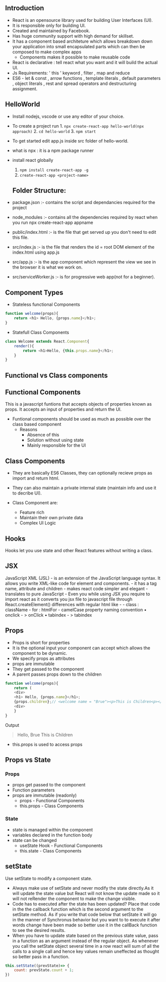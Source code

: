 ## Introduction
- React is an opensource library used for building User Interfaces (UI).
- It is responsible only for building UI.
- Created and maintained by Facebook.
- Has huge community support with high demand for skillset.
- It has a component based architeture which allows breakdown down your application into small encapsulated parts which can then be composed to make complex apps
	- Components makes it possible to make reusable code
- React is declarative : tell react what you want and it will build the actual UI.
- Js Requirements: ' this ' keyword , filter , map and reduce 
- ES6 - let & const , arrow functions , template literals , default parameters , object literals , rest and spread operators and destructuring assignment.

## HelloWorld
- Install nodejs, vscode or use any editor of your choice.

- To create a project run
	  1. `npx create-react-app hello-world(npx approach)`
	  2. `cd hello-world`
	  3. `npm start`
- To get started edit app.js inside src folder of hello-world.
- what is npx : it is a npm package runner
- install react globally
	1. `npm install create-react-app -g`
	2. `create-react-app <project-name>`
  
  ## Folder Structure:
- package.json :- contains the script and dependancies required for the project
- node_modules :- contains all the dependencies required by react when you run npx create-react-app appname
- public/index.html :- is the file that get served up you don't need to edit this file.
- src/index.js :- is the file that renders the id = root DOM element of the index.html using app.js
- src/app.js :- is the app component which represent the view we see in the browser it is what we work on.
- src/serviceWorker.js :- is for progressive web app(not for a beginner).

## Component Types

- Stateless functional Components

```Javascript
function welcome(props){
    return <h1> Hello, {props.name}</h1>;
}
```

- Statefull Class Components

```Javascript
class Welcome extends React.Component{
    render(){
        return <h1>Hello, {this.props.name}</h1>;
    }
}
```

## Functional vs Class components

## Functional Components
This is a javascript funtions that accepts objects of properties known as props. It accepts an input of properties and return the UI.

- Funtional components should be used as much as possible over the class based component
	- Reasons
		- Absence of this
		- Solution without using state
		- Mainly responsible for the UI

## Class Components
- They are basically ES6 Classes, they can optionally recieve props as import and return html.
- They can also maintain a private internal state (maintain info and use it to decribe UI).


- Class Component are:
	- Feature rich
	- Maintain their own private data
	- Complex UI Logic

## Hooks
Hooks let you use state and other React features without writing a class.

## JSX
JavaScript XML (JSL) - is an extension of the JavaScript language syntax. It allows you write XML-like code for element and components.
	- it has a tag name, attribute and children
	- makes react code simpler and elegant
	- translates to pure JavaScript
	- Even you while using JSX you require to import react as it converts you jsx file to javascript file through React.createElement()
differences with regular html like - 
	- class : className
	- for : htmlFor
	- camelCase property naming convention • onclick - > onClick • tabindex - > tabindex

## Props
- Props is short for properties
- It is the optional input your component can accept which allows the component to be dynamic.
- We specify props as attributes
- props are immutable
- They get passed to the component
- A parent passes props down to the children

```Javascript
function welcome(props){
    return (
    <div>
    <h1> Hello, {props.name}</h1>;
    {props.children};// <welcome name = "Brue"><p>This is Children<p></welcome> // <p> will be rendered for this particular decalration of component
    <div>
    }
}
```
Output
> Hello, Brue 
> This is Children
- this.props is used to access props

## Props vs State

### Props

- props get passed to the component
- Function parameters
- props are immutable (readonly)
  - props - Functional Components
  - this.props - Class Components

### State

- state is managed within the component
- variables declared in the function body
- state can be changed
  - useState Hook - Functional Components
  - this.state - Class Components
## setState
Use setState to modify a component state.
- Always make use of setState and never modify the state directly.As it will update the state value but React will not know the update made so it will not reRender the component to make the change visible.
- Code has to executed after the state has been updated? Place that code in the the callback function which is the second argument to the setState method.
As if you write that code below that setState it will go in the manner of Synchronus behavior but you want to to execute it after words change have been made so better use it in the callBack function to see the desired results. 
- When you have to update state based on the previous state value, pass in a function as an argument instead of the regular object.
As whenever you call the setState object several time in a row react will sum of all the calls to a single call and hence key values remain uneffected as thought so better pass in a function.
```javascript
this.setState((prevState)=> {
	count: prevState.count + 1; 
})
```
